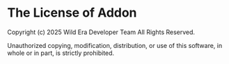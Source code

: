 # The License of Addon

Copyright (c) 2025 Wild Era Developer Team All Rights Reserved.

Unauthorized copying, modification, distribution, or use of this software, in whole or in part, is strictly prohibited.
